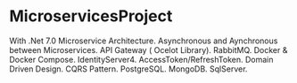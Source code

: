 # MicroservicesProject
With .Net 7.0  Microservice Architecture.
Asynchronous and Aynchronous between Microservices.
API Gateway ( Ocelot Library).
RabbitMQ.
Docker & Docker Compose.
IdentityServer4.
AccessToken/RefreshToken.
Domain Driven Design.
CQRS Pattern.
PostgreSQL.
MongoDB.
SqlServer.
